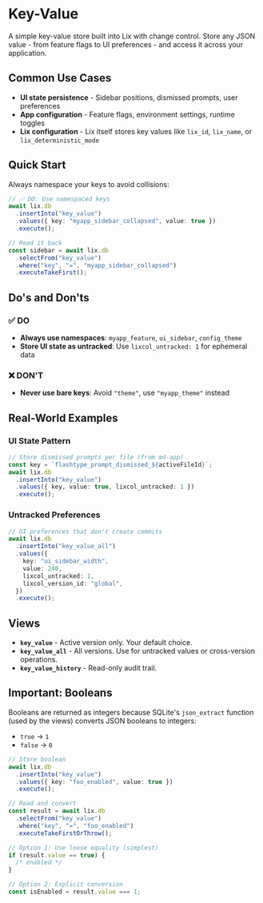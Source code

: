 # Key-Value

A simple key-value store built into Lix with change control. Store any JSON value - from feature flags to UI preferences - and access it across your application.

## Common Use Cases

- **UI state persistence** - Sidebar positions, dismissed prompts, user preferences
- **App configuration** - Feature flags, environment settings, runtime toggles
- **Lix configuration** - Lix itself stores key values like `lix_id`, `lix_name`, or `lix_deterministic_mode`

## Quick Start

Always namespace your keys to avoid collisions:

```ts
// ✅ DO: Use namespaced keys
await lix.db
  .insertInto("key_value")
  .values({ key: "myapp_sidebar_collapsed", value: true })
  .execute();

// Read it back
const sidebar = await lix.db
  .selectFrom("key_value")
  .where("key", "=", "myapp_sidebar_collapsed")
  .executeTakeFirst();
```

## Do's and Don'ts

### ✅ DO

- **Always use namespaces**: `myapp_feature`, `ui_sidebar`, `config_theme`
- **Store UI state as untracked**: Use `lixcol_untracked: 1` for ephemeral data

### ❌ DON'T

- **Never use bare keys**: Avoid `"theme"`, use `"myapp_theme"` instead

## Real-World Examples

### UI State Pattern

```ts
// Store dismissed prompts per file (from md-app)
const key = `flashtype_prompt_dismissed_${activeFileId}`;
await lix.db
  .insertInto("key_value")
  .values({ key, value: true, lixcol_untracked: 1 })
  .execute();
```

### Untracked Preferences

```ts
// UI preferences that don't create commits
await lix.db
  .insertInto("key_value_all")
  .values({
    key: "ui_sidebar_width",
    value: 240,
    lixcol_untracked: 1,
    lixcol_version_id: "global",
  })
  .execute();
```

## Views

- **`key_value`** - Active version only. Your default choice.
- **`key_value_all`** - All versions. Use for untracked values or cross-version operations.
- **`key_value_history`** - Read-only audit trail.

## Important: Booleans

Booleans are returned as integers because SQLite's `json_extract` function (used by the views) converts JSON booleans to integers:

- `true` → `1`
- `false` → `0`

```ts
// Store boolean
await lix.db
  .insertInto("key_value")
  .values({ key: "foo_enabled", value: true })
  .execute();

// Read and convert
const result = await lix.db
  .selectFrom("key_value")
  .where("key", "=", "foo_enabled")
  .executeTakeFirstOrThrow();

// Option 1: Use loose equality (simplest)
if (result.value == true) {
  /* enabled */
}

// Option 2: Explicit conversion
const isEnabled = result.value === 1;
```
